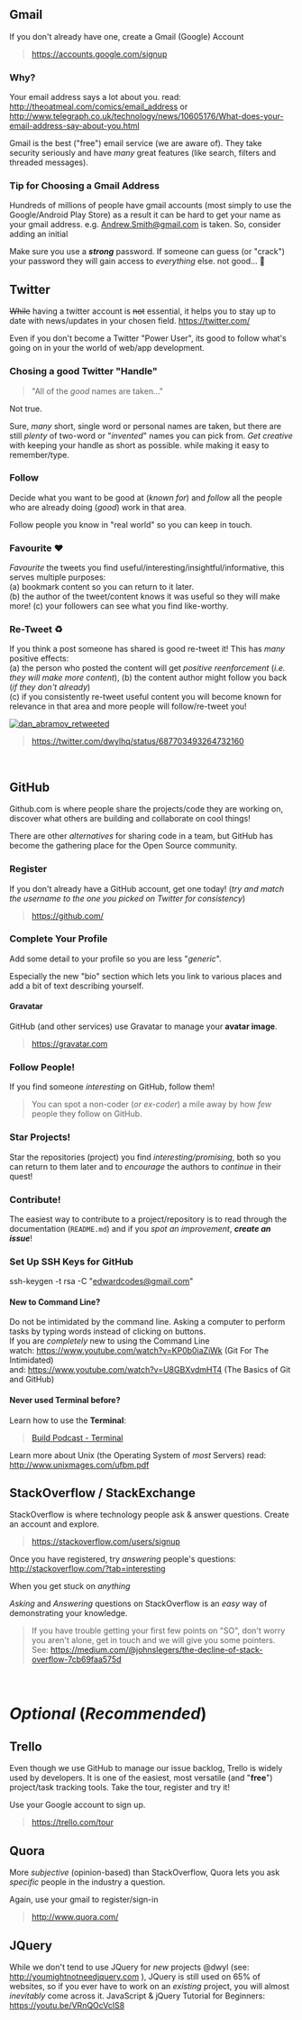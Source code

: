 
## Gmail

If you don't already have one, create a Gmail (Google) Account

> https://accounts.google.com/signup

### Why?

Your email address says a lot about you.
read: http://theoatmeal.com/comics/email_address
or http://www.telegraph.co.uk/technology/news/10605176/What-does-your-email-address-say-about-you.html

Gmail is the best ("free") email service (we are aware of).
They take security seriously and have *many* great features
(like search, filters and threaded messages).

### Tip for Choosing a Gmail Address
Hundreds of millions of people have gmail accounts
(most simply to use the Google/Android Play Store)
as a result it can be hard to get your name as your gmail address.
e.g. Andrew.Smith@gmail.com is taken. So, consider adding an initial

Make sure you use a ***strong*** password. If someone can guess (or "crack")
your password they will gain access to *everything* else. not good... :hankey:


## Twitter

~~While~~ having a twitter account is ~~not~~ essential, it helps you
to stay up to date with news/updates in your chosen field. https://twitter.com/

Even if you don't become a Twitter "Power User", its good to follow
what's going on in your the world of web/app development.

### Chosing a good Twitter "Handle"

> "All of the *good* names are taken..."

Not true.

Sure, *many* short, single word or personal names are taken,
but there are still *plenty* of two-word or "_invented_" names
you can pick from. *Get creative* with keeping your handle as short as possible.
while making it easy to remember/type.

### Follow

Decide what you want to be good at (_known for_) and _follow_ all
the people who are already doing (_good_) work in that area.

Follow people you know in "real world" so you can keep in touch.

### Favourite :heart:

*Favourite* the tweets you find useful/interesting/insightful/informative,
this serves multiple purposes:  
(a) bookmark content so you can return to it later.  
(b) the author of the tweet/content knows it was useful so they will make more!
(c) your followers can see what you find like-worthy.

### Re-Tweet :recycle:

If you think a post someone has shared is good re-tweet it!
This has *many* positive effects:  
(a) the person who posted the content will
get *positive reenforcement* (*i.e. they will make more content*),
(b) the content author might follow you back (*if they don't already*)  
(c) if you consistently re-tweet useful content you will become known
for relevance in that area and more people will follow/re-tweet you!

[![dan_abramov_retweeted](https://cloud.githubusercontent.com/assets/194400/12523324/0ee0ac2c-c14e-11e5-9e6c-de4717fa474c.png)](https://twitter.com/dwylhq/status/687703493264732160)

> https://twitter.com/dwylhq/status/687703493264732160

<br />

## GitHub

Github.com is where people share the projects/code they are working on,
discover what others are building and collaborate on cool things!

There are other _alternatives_ for sharing code in a team,
but GitHub has become the gathering place for the Open Source community.

### Register

If you don't already have a GitHub account, get one today!
(_try and match the username to the one you picked on Twitter for consistency_)

> https://github.com/

### Complete Your Profile

Add some detail to your profile so you are less "_generic_".

Especially the new "bio" section which lets you link
to various places and add a bit of text describing yourself.

#### Gravatar

GitHub (and other services) use Gravatar to manage your **avatar image**.

> https://gravatar.com

### Follow People!

If you find someone _interesting_ on GitHub, follow them!

> You can spot a non-coder (*or ex-coder*) a mile away by how _few_
people they follow on GitHub.

### Star Projects!

Star the repositories (project) you find _interesting/promising_,
both so you can return to them later and to _encourage_ the
authors to _continue_ in their quest!

### Contribute!

The easiest way to contribute to a project/repository is to read through
the documentation (`README.md`) and if you _spot an improvement_, _**create an issue**_!


### Set Up SSH Keys for GitHub

ssh-keygen -t rsa -C "edwardcodes@gmail.com"

#### New to Command Line?

Do not be intimidated by the command line.
Asking a computer to perform tasks by typing words instead of
clicking on buttons.  
If you are *completely* new to using the Command Line <br /> watch:
https://www.youtube.com/watch?v=KP0b0iaZiWk (Git For The Intimidated) <br />
and: https://www.youtube.com/watch?v=U8GBXvdmHT4 (The Basics of Git and GitHub)

#### Never used Terminal before?

Learn how to use the **Terminal**:

> [Build Podcast - Terminal](http://vimeo.com/43649618)

Learn more about Unix (the Operating System of *most* Servers)
read: http://www.unixmages.com/ufbm.pdf

## StackOverflow / StackExchange

StackOverflow is where technology people ask & answer questions.
Create an account and explore.

> https://stackoverflow.com/users/signup

Once you have registered, try _answering_ people's questions:
http://stackoverflow.com/?tab=interesting

When you get stuck on _anything_

_Asking_ and _Answering_ questions on StackOverflow is an _easy_
way of demonstrating your knowledge.

> If you have trouble getting your first few points on "SO", don't worry
you aren't alone, get in touch and we will give you some pointers.  
See: https://medium.com/@johnslegers/the-decline-of-stack-overflow-7cb69faa575d


<br />

# *Optional* (*Recommended*)

## Trello

Even though we use GitHub to manage our issue backlog, Trello is widely used by developers.
It is one of the easiest, most versatile (and "**free**") project/task
tracking tools. Take the tour, register and try it!

Use your Google account to sign up.

> https://trello.com/tour


## Quora

More *subjective* (opinion-based) than StackOverflow, Quora lets
you ask *specific* people in the industry a question.

Again, use your gmail to register/sign-in

> http://www.quora.com/


## JQuery

While we don't tend to use JQuery for *new* projects @dwyl
(see: http://youmightnotneedjquery.com ),
JQuery is still used on 65% of websites, so if you ever have
to work on an _existing_ project, you will almost _inevitably_
come across it.
JavaScript & jQuery Tutorial for Beginners:
https://youtu.be/VRnQOcVclS8
